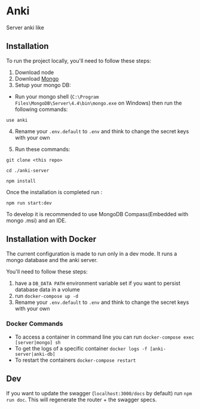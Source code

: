# Anki
Server anki like

## Installation
To run the project locally, you'll need to follow these steps:

1. Download node
2. Download [Mongo](https://www.mongodb.com/try/download/community)
3. Setup your mongo DB:
- Run your mongo shell (`C:\Program Files\MongoDB\Server\4.4\bin\mongo.exe` on Windows) then run the following commands: 
```shell
use anki
```
4. Rename your `.env.default` to `.env` and think to change the secret keys with your own

5. Run these commands:

`git clone <this repo>`

`cd ./anki-server`

`npm install`

Once the installation is completed run :

`npm run start:dev`

To develop it is recommended to use MongoDB Compass(Embedded with mongo .msi) and an IDE.

## Installation with Docker
The current configuration is made to run only in a dev mode.
It runs a mongo database and the anki server.

You'll need to follow these steps:

1. have a `DB_DATA PATH` environment variable set if you want to persist database data in a volume
2. run `docker-compose up -d`
3. Rename your `.env.default` to `.env` and think to change the secret keys with your own 

### Docker Commands

- To access a container in command line you can run `docker-compose exec [server|mongo] sh`
- To get the logs of a specific container `docker logs -f [anki-server|anki-db]`
- To restart the containers `docker-compose restart`

## Dev

If you want to update the swagger (`localhost:3000/docs` by default) run `npm run doc`.
This will regenerate the router + the swagger specs.
